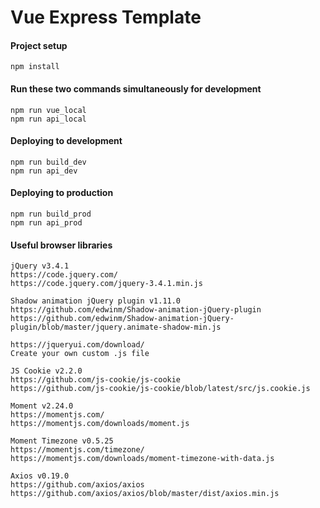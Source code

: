 # Vue Express Template

#### Project setup
```
npm install
```

#### Run these two commands simultaneously for development
```
npm run vue_local
npm run api_local
```

#### Deploying to development
```
npm run build_dev
npm run api_dev
```

#### Deploying to production
```
npm run build_prod
npm run api_prod
```

#### Useful browser libraries
```
jQuery v3.4.1
https://code.jquery.com/
https://code.jquery.com/jquery-3.4.1.min.js

Shadow animation jQuery plugin v1.11.0
https://github.com/edwinm/Shadow-animation-jQuery-plugin
https://github.com/edwinm/Shadow-animation-jQuery-plugin/blob/master/jquery.animate-shadow-min.js

https://jqueryui.com/download/
Create your own custom .js file

JS Cookie v2.2.0
https://github.com/js-cookie/js-cookie
https://github.com/js-cookie/js-cookie/blob/latest/src/js.cookie.js

Moment v2.24.0
https://momentjs.com/
https://momentjs.com/downloads/moment.js

Moment Timezone v0.5.25
https://momentjs.com/timezone/
https://momentjs.com/downloads/moment-timezone-with-data.js

Axios v0.19.0
https://github.com/axios/axios
https://github.com/axios/axios/blob/master/dist/axios.min.js
```
